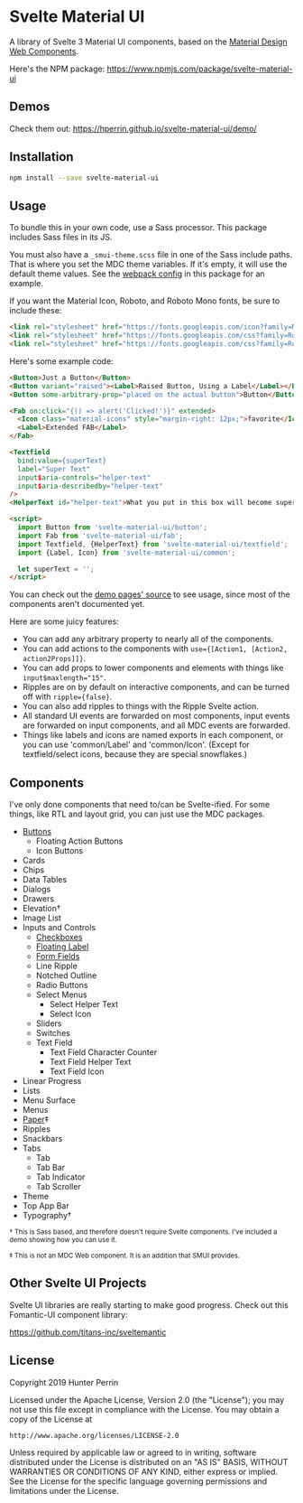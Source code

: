 # Svelte Material UI

A library of Svelte 3 Material UI components, based on the [Material Design Web Components](https://material.io/develop/web/).

Here's the NPM package: https://www.npmjs.com/package/svelte-material-ui

## Demos

Check them out: https://hperrin.github.io/svelte-material-ui/demo/

## Installation

```sh
npm install --save svelte-material-ui
```

## Usage

To bundle this in your own code, use a Sass processor. This package includes Sass files in its JS.

You must also have a `_smui-theme.scss` file in one of the Sass include paths. That is where you set the MDC theme variables. If it's empty, it will use the default theme values. See the [webpack config](https://github.com/hperrin/svelte-material-ui/blob/master/webpack.config.js) in this package for an example.

If you want the Material Icon, Roboto, and Roboto Mono fonts, be sure to include these:

```html
<link rel="stylesheet" href="https://fonts.googleapis.com/icon?family=Material+Icons">
<link rel="stylesheet" href="https://fonts.googleapis.com/css?family=Roboto:300,400,500,600,700">
<link rel="stylesheet" href="https://fonts.googleapis.com/css?family=Roboto+Mono">
```

Here's some example code:

```html
<Button>Just a Button</Button>
<Button variant="raised"><Label>Raised Button, Using a Label</Label></Button>
<Button some-arbitrary-prop="placed on the actual button">Button</Button>

<Fab on:click="{() => alert('Clicked!')}" extended>
  <Icon class="material-icons" style="margin-right: 12px;">favorite</Icon>
  <Label>Extended FAB</Label>
</Fab>

<Textfield
  bind:value={superText}
  label="Super Text"
  input$aria-controls="helper-text"
  input$aria-describedby="helper-text"
/>
<HelperText id="helper-text">What you put in this box will become super!</HelperText>

<script>
  import Button from 'svelte-material-ui/button';
  import Fab from 'svelte-material-ui/fab';
  import Textfield, {HelperText} from 'svelte-material-ui/textfield';
  import {Label, Icon} from 'svelte-material-ui/common';

  let superText = '';
</script>
```

You can check out the [demo pages' source](https://github.com/hperrin/svelte-material-ui/tree/master/demo/component-demos) to see usage, since most of the components aren't documented yet.

Here are some juicy features:

* You can add any arbitrary property to nearly all of the components.
* You can add actions to the components with `use={[Action1, [Action2, action2Props]]}`.
* You can add props to lower components and elements with things like `input$maxlength="15"`.
* Ripples are on by default on interactive components, and can be turned off with `ripple={false}`.
* You can also add ripples to things with the Ripple Svelte action.
* All standard UI events are forwarded on most components, input events are forwarded on input components, and all MDC events are forwarded.
* Things like labels and icons are named exports in each component, or you can use 'common/Label' and 'common/Icon'. (Except for textfield/select icons, because they are special snowflakes.)

## Components

I've only done components that need to/can be Svelte-ified. For some things, like RTL and layout grid, you can just use the MDC packages.

- [Buttons](https://github.com/hperrin/svelte-material-ui/blob/master/button/README.md)
  - Floating Action Buttons
  - Icon Buttons
- Cards
- Chips
- Data Tables
- Dialogs
- Drawers
- Elevation†
- Image List
- Inputs and Controls
  - [Checkboxes](https://github.com/hperrin/svelte-material-ui/blob/master/checkbox/README.md)
  - [Floating Label](https://github.com/hperrin/svelte-material-ui/blob/master/floating-label/README.md)
  - [Form Fields](https://github.com/hperrin/svelte-material-ui/blob/master/form-field/README.md)
  - Line Ripple
  - Notched Outline
  - Radio Buttons
  - Select Menus
    - Select Helper Text
    - Select Icon
  - Sliders
  - Switches
  - Text Field
    - Text Field Character Counter
    - Text Field Helper Text
    - Text Field Icon
- Linear Progress
- Lists
- Menu Surface
- Menus
- [Paper](https://github.com/hperrin/svelte-material-ui/blob/master/paper/README.md)‡
- Ripples
- Snackbars
- Tabs
  - Tab
  - Tab Bar
  - Tab Indicator
  - Tab Scroller
- Theme
- Top App Bar
- Typography†

<small>† This is Sass based, and therefore doesn't require Svelte components. I've included a demo showing how you can use it.</small>

<small>‡ This is not an MDC Web component. It is an addition that SMUI provides.</small>

## Other Svelte UI Projects

Svelte UI libraries are really starting to make good progress. Check out this Fomantic-UI component library:

https://github.com/titans-inc/sveltemantic

## License

Copyright 2019 Hunter Perrin

Licensed under the Apache License, Version 2.0 (the "License");
you may not use this file except in compliance with the License.
You may obtain a copy of the License at

    http://www.apache.org/licenses/LICENSE-2.0

Unless required by applicable law or agreed to in writing, software
distributed under the License is distributed on an "AS IS" BASIS,
WITHOUT WARRANTIES OR CONDITIONS OF ANY KIND, either express or implied.
See the License for the specific language governing permissions and
limitations under the License.